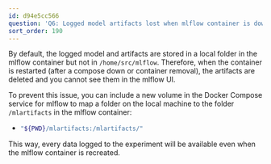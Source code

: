 ```yaml
---
id: d94e5cc566
question: 'Q6: Logged model artifacts lost when mlflow container is down or removed'
sort_order: 190
---
```


By default, the logged model and artifacts are stored in a local folder in the mlflow container but not in `/home/src/mlflow`. Therefore, when the container is restarted (after a compose down or container removal), the artifacts are deleted and you cannot see them in the mlflow UI.

To prevent this issue, you can include a new volume in the Docker Compose service for mlflow to map a folder on the local machine to the folder `/mlartifacts` in the mlflow container:

- ```bash
  "${PWD}/mlartifacts:/mlartifacts/"
  ```

This way, every data logged to the experiment will be available even when the mlflow container is recreated.